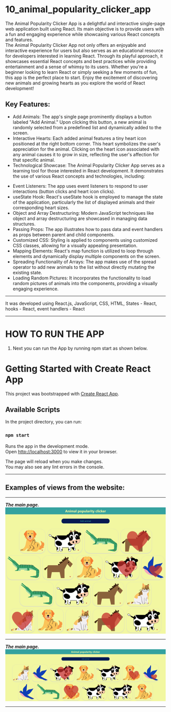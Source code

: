 # 10_animal_popularity_clicker_app</br>
The Animal Popularity Clicker App is a delightful and interactive single-page web application built using React. Its main objective is to provide users with a fun and engaging experience while showcasing various React concepts and features.</br>
The Animal Popularity Clicker App not only offers an enjoyable and interactive experience for users but also serves as an educational resource for developers interested in learning React. Through its playful approach, it showcases essential React concepts and best practices while providing entertainment and a sense of whimsy to its users. Whether you're a beginner looking to learn React or simply seeking a few moments of fun, this app is the perfect place to start. Enjoy the excitement of discovering new animals and growing hearts as you explore the world of React development!</br>


## Key Features:</br>
- Add Animals: The app's single page prominently displays a button labeled "Add Animal." Upon clicking this button, a new animal is randomly selected from a predefined list and dynamically added to the screen.</br>
- Interactive Hearts: Each added animal features a tiny heart icon positioned at the right bottom corner. This heart symbolizes the user's appreciation for the animal. Clicking on the heart icon associated with any animal causes it to grow in size, reflecting the user's affection for that specific animal.</br>
- Technological Showcase: The Animal Popularity Clicker App serves as a learning tool for those interested in React development. It demonstrates the use of various React concepts and technologies, including:</br>
* Event Listeners: The app uses event listeners to respond to user interactions (button clicks and heart icon clicks).</br>
* useState Hook: React's useState hook is employed to manage the state of the application, particularly the list of displayed animals and their corresponding heart sizes.</br>
* Object and Array Destructuring: Modern JavaScript techniques like object and array destructuring are showcased in managing data structures.</br>
* Passing Props: The app illustrates how to pass data and event handlers as props between parent and child components.</br>
* Customized CSS: Styling is applied to components using customized CSS classes, allowing for a visually appealing presentation.</br>
* Mapping Elements: React's map function is utilized to loop through elements and dynamically display multiple components on the screen.</br>
* Spreading Functionality of Arrays: The app makes use of the spread operator to add new animals to the list without directly mutating the existing state.</br>
* Loading Random Pictures: It incorporates the functionality to load random pictures of animals into the components, providing a visually engaging experience.</br>


---


It was developed using React.js, JavaScript, CSS, HTML, States - React, hooks - React, event handlers - React</br>

---

# HOW TO RUN THE APP</br>

1. Next you can run the App by running npm start as shown below.

# Getting Started with Create React App

This project was bootstrapped with [Create React App](https://github.com/facebook/create-react-app).

## Available Scripts

In the project directory, you can run:

### `npm start`

Runs the app in the development mode.\
Open [http://localhost:3000](http://localhost:3000) to view it in your browser.

The page will reload when you make changes.\
You may also see any lint errors in the console.


---


## Examples of views from the website:</br>

---

***The main page.***</br>
![Screenshot](docs/img/01_image.png)</br>
 
---

***The main page.***</br>
![Screenshot](docs/img/02_image.png)</br>
 
---